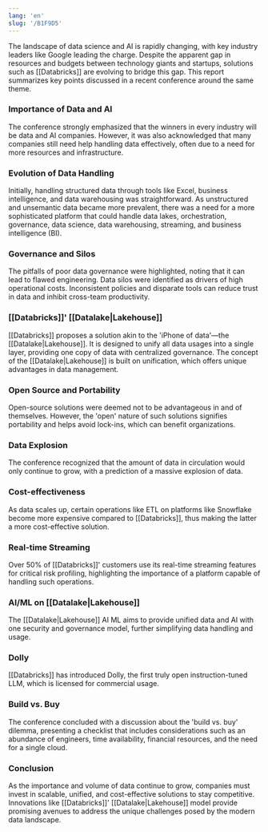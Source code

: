 ```yaml
---
lang: 'en'
slug: '/B1F9D5'
---
```


The landscape of data science and AI is rapidly changing, with key industry leaders like Google leading the charge. Despite the apparent gap in resources and budgets between technology giants and startups, solutions such as [[Databricks]] are evolving to bridge this gap. This report summarizes key points discussed in a recent conference around the same theme.

### Importance of Data and AI

The conference strongly emphasized that the winners in every industry will be data and AI companies. However, it was also acknowledged that many companies still need help handling data effectively, often due to a need for more resources and infrastructure.

### Evolution of Data Handling

Initially, handling structured data through tools like Excel, business intelligence, and data warehousing was straightforward. As unstructured and unsemantic data became more prevalent, there was a need for a more sophisticated platform that could handle data lakes, orchestration, governance, data science, data warehousing, streaming, and business intelligence (BI).

### Governance and Silos

The pitfalls of poor data governance were highlighted, noting that it can lead to flawed engineering. Data silos were identified as drivers of high operational costs. Inconsistent policies and disparate tools can reduce trust in data and inhibit cross-team productivity.

### [[Databricks]]' [[Datalake|Lakehouse]]

[[Databricks]] proposes a solution akin to the 'iPhone of data'—the [[Datalake|Lakehouse]]. It is designed to unify all data usages into a single layer, providing one copy of data with centralized governance. The concept of the [[Datalake|Lakehouse]] is built on unification, which offers unique advantages in data management.

### Open Source and Portability

Open-source solutions were deemed not to be advantageous in and of themselves. However, the 'open' nature of such solutions signifies portability and helps avoid lock-ins, which can benefit organizations.

### Data Explosion

The conference recognized that the amount of data in circulation would only continue to grow, with a prediction of a massive explosion of data.

### Cost-effectiveness

As data scales up, certain operations like ETL on platforms like Snowflake become more expensive compared to [[Databricks]], thus making the latter a more cost-effective solution.

### Real-time Streaming

Over 50% of [[Databricks]]' customers use its real-time streaming features for critical risk profiling, highlighting the importance of a platform capable of handling such operations.

### AI/ML on [[Datalake|Lakehouse]]

The [[Datalake|Lakehouse]] AI ML aims to provide unified data and AI with one security and governance model, further simplifying data handling and usage.

### Dolly

[[Databricks]] has introduced Dolly, the first truly open instruction-tuned LLM, which is licensed for commercial usage.

### Build vs. Buy

The conference concluded with a discussion about the 'build vs. buy' dilemma, presenting a checklist that includes considerations such as an abundance of engineers, time availability, financial resources, and the need for a single cloud.

### Conclusion

As the importance and volume of data continue to grow, companies must invest in scalable, unified, and cost-effective solutions to stay competitive. Innovations like [[Databricks]]' [[Datalake|Lakehouse]] model provide promising avenues to address the unique challenges posed by the modern data landscape.
